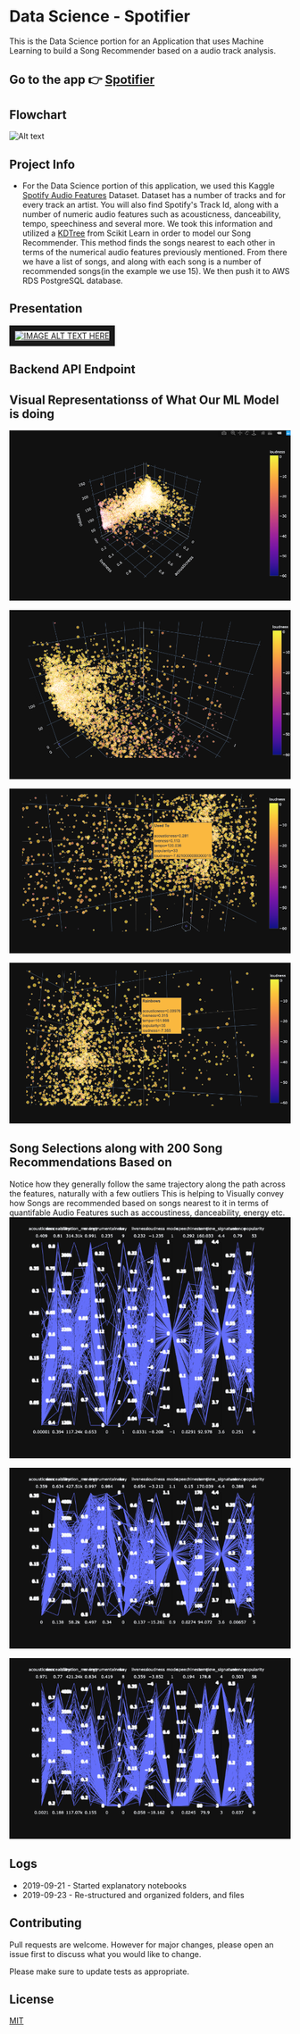 # Data Science - Spotifier
This is the Data Science portion for an Application that uses Machine Learning to build a Song Recommender based on a audio track analysis.

## Go to the app :point_right: [Spotifier](https://spotifier.netlify.com/)

## Flowchart
![Alt text](data/Flowchart.png)

## Project Info

- For the Data Science portion of this application, we used this Kaggle [Spotify Audio Features](https://www.kaggle.com/tomigelo/spotify-audio-features) Dataset. Dataset has a number of tracks and for every track an artist. You will also find Spotify's Track Id, along with a number of numeric audio features such as acousticness, danceability, tempo, speechiness and several more. We took this information and utilized a [KDTree](https://scikit-learn.org/stable/modules/generated/sklearn.neighbors.KDTree.html) from Scikit Learn in order to model our Song Recommender. This method finds the songs nearest to each other in terms of the numerical audio features previously mentioned. From there we have a list of songs, and along with each song is a number of recommended songs(in the example we use 15). We then push it to AWS RDS PostgreSQL database.

## Presentation
<a href="http://www.youtube.com/watch?feature=player_embedded&v=d3GrBrgw7kQ
" target="_blank"><img src="http://img.youtube.com/vi/d3GrBrgw7kQ/0.jpg" 
alt="IMAGE ALT TEXT HERE" width="240" height="180" border="10" /></a>

## Backend API Endpoint 




## Visual Representationss of What Our ML Model is doing
![Alt text](https://github.com/Build-Week-Spotify-Song-Suggester/Data-science/blob/master/data/Screen%20Shot%202019-09-24%20at%207.36.21%20PM.png)

![Alt text](https://github.com/Build-Week-Spotify-Song-Suggester/Data-science/blob/master/data/Screen%20Shot%202019-09-24%20at%207.36.39%20PM.png)

![Alt text](https://github.com/Build-Week-Spotify-Song-Suggester/Data-science/blob/master/data/Screen%20Shot%202019-09-24%20at%207.37.05%20PM.png)

![Alt text](https://github.com/Build-Week-Spotify-Song-Suggester/Data-science/blob/master/data/Screen%20Shot%202019-09-24%20at%207.37.52%20PM.png)

## Song Selections along with 200 Song Recommendations Based on 
Notice how they generally follow the same trajectory along the path across the features, naturally with a few outliers
This is helping to Visually convey how Songs are recommended based on songs nearest to it in terms of quantifable Audio Features such as accoustiness, danceability, energy etc.
![Alt text](https://github.com/Build-Week-Spotify-Song-Suggester/Data-science/blob/master/data/newplot.png)

![Alt text](https://github.com/Build-Week-Spotify-Song-Suggester/Data-science/blob/master/data/newplot1.png)

![Alt text](https://github.com/Build-Week-Spotify-Song-Suggester/Data-science/blob/master/data/newplot2.png)


## Logs

- 2019-09-21 - Started explanatory notebooks
- 2019-09-23 - Re-structured and organized folders, and files

## Contributing
Pull requests are welcome. However for major changes, please open an issue first to discuss what you would like to change.

Please make sure to update tests as appropriate.

## License
[MIT](https://choosealicense.com/licenses/mit/)
